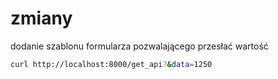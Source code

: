 # zmiany 
dodanie szablonu formularza pozwalającego przesłać wartość

```bash
curl http://localhost:8000/get_api?&data=1250
```


